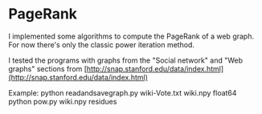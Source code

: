 PageRank 
======

I implemented some algorithms to compute the PageRank of a web graph. For now there's only the classic power iteration method.

I tested the programs with graphs from the "Social network" and "Web graphs" sections from  [http://snap.stanford.edu/data/index.html](http://snap.stanford.edu/data/index.html)

Example:
	python readandsavegraph.py wiki-Vote.txt wiki.npy float64
	python pow.py wiki.npy residues
